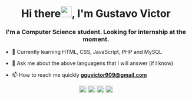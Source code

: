 <h1 align="center">Hi there<img src="https://raw.githubusercontent.com/kaueMarques/kaueMarques/master/hi.gif" width="30px">, I'm Gustavo Victor</h1>
<h3 align="center">I'm a Computer Science student. Looking for internship at the moment.</h3>

- 🌱 Currently learning HTML, CSS, JavaScript, PHP and MySQL

- 💬 Ask me about the above languagens that I will answer (if I know)

- 📫 How to reach me quickly **gguvictor909@gmail.com**

<p align="center">
<a href="https://codepen.io/gustavo_victor" target="_blank"><img align="center" src="https://cdn.jsdelivr.net/npm/simple-icons@3.0.1/icons/codepen.svg" alt="maykbrito" height="20" width="20" /></a>
<a href="https://www.linkedin.com/in/gustavo-victor-575b93206/" target="_blank"><img align="center" src="https://cdn.jsdelivr.net/npm/simple-icons@3.0.1/icons/linkedin.svg" alt="maykbrito" height="20" width="20" /></a>
<a href="https://www.facebook.com/gustavo.victor.94043" target="_blank"><img align="center" src="https://cdn.jsdelivr.net/npm/simple-icons@3.0.1/icons/facebook.svg" alt="maykbrito" height="20" width="20" /></a>
<a href="https://www.instagram.com/gustav0_vbs/" target="_blank"><img align="center" src="https://cdn.jsdelivr.net/npm/simple-icons@3.0.1/icons/instagram.svg" alt="maykbrito" height="20" width="20" /></a>
</p>

<!--
**maykbrito/maykbrito** is a ✨ _special_ ✨ repository because its `README.md` (this file) appears on your GitHub profile.

Here are some ideas to get you started:

- 🔭 I’m currently working on ...
- 🌱 I’m currently learning ...
- 👯 I’m looking to collaborate on ...
- 🤔 I’m looking for help with ...
- 💬 Ask me about ...
- 📫 How to reach me: ...
- 😄 Pronouns: ...
- ⚡ Fun fact: ...
-->
